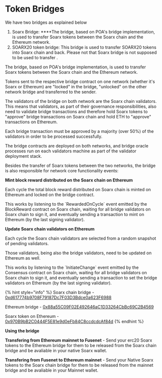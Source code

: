 # Token Bridges

We have two bridges as explained below

1. Soarx Bridge:  ****The bridge, based on POA's bridge implementation, is used to transfer Soarx tokens between the Soarx chain and the Ethereum network.
2. SOARX20 token bridge: This bridge is used to transfer SOARX20 tokens into Soarx chain and back. Please not that Soarx bridge is not supposed to be used to transfer  . 

The bridge, based on POA's bridge implementation, is used to transfer Soarx tokens between the Soarx chain and the Ethereum network.

Tokens sent to the respective bridge contract on one network \(whether it's Soarx or Ethereum\) are "locked" in the bridge, "unlocked" on the other network bridge and transferred to the sender.

The validators of the bridge on both network are the Soarx chain validators. This means that validators, as part of their governance responsibilities, also need to validate bridge transactions and therefore hold Soarx tokens to "approve" bridge transactions on Soarx chain and hold ETH to "approve" transactions on Ethereum.

Each bridge transaction must be approved by a majority \(over 50%\) of the validators in order to be processed successfully.

The bridge contracts are deployed on both networks, and bridge oracle processes run on each validators machine as part of the validator deployment stack.

Besides the transfer of Soarx tokens between the two networks, the bridge is also responsible for network core functionality events:

**Mint block reward distributed on the Soarx chain on Ethereum**

Each cycle the total block reward distributed on Soarx chain is minted on Ethereum and locked on the bridge contract.

This works by listening to the \`RewardedOnCycle\` event emitted by the BlockReward contract on Soarx chain, waiting for all bridge validators on Soarx chain to sign it, and eventually sending a transaction to mint on Ethereum \(by the last signing validator\).

**Update Soarx chain validators on Ethereum**

Each cycle the Soarx chain validators are selected from a random snapshot of pending validators.

Those validators, being also the bridge validators, need to be updated on Ethereum as well.

This works by listening to the \`InitiateChange\` event emitted by the Consensus contract on Soarx chain, waiting for all bridge validators on Soarx chain to sign it, and eventually sending a transaction to set the bridge validators on Ethereum \(by the last signing validator\).

{% hint style="info" %}
Soarx chain bridge - [0xd617774b9708F79187Dc7F03D3Bdce0a623F6988](https://soarxscan.org/address/0xd617774b9708f79187dc7f03d3bdce0a623f6988)

Ethereum bridge - [0x88a55C09F02E492646aC1D33264CbBc69C2B4569](https://etherscan.io/address/0x88a55C09F02E492646aC1D33264CbBc69C2B4569)

Soarx token on Ethereum - [0x970B9bB2C0444F5E81e9d0eFb84C8ccdcdcAf84d](https://etherscan.io/token/0x970B9bB2C0444F5E81e9d0eFb84C8ccdcdcAf84d)
{% endhint %}

**Using the bridge**

**Transfering from Ethereum mainnet to Fusenet** - Send your erc20 Soarx tokens to the Ethereum bridge for them to be released from the Soarx chain bridge and be avaliable in your native Soarx wallet.

**Transfering from Fusenet to Ethereum mainnet** - Send your Native Soarx tokens to the Soarx chain bridge for them to be released from the mainnet bridge and be avaliable in your Mainnet wallet. 

